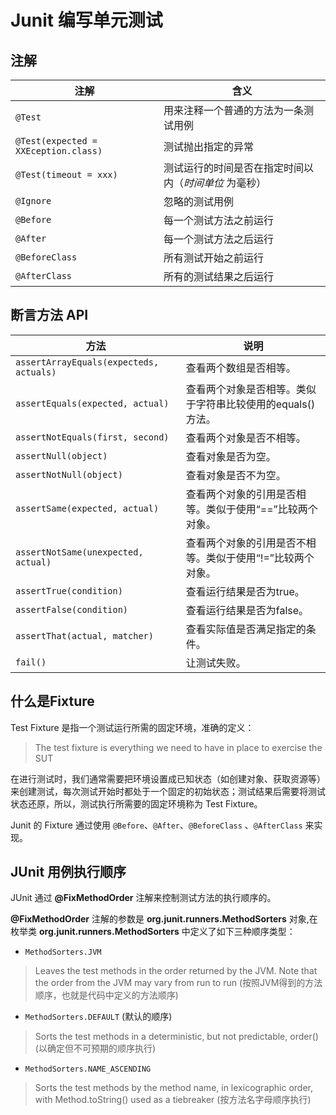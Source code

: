 # Junit 编写单元测试

## 注解

| 注解                                 | 含义                                                  |
| ------------------------------------ | ----------------------------------------------------- |
| `@Test`                              | 用来注释一个普通的方法为一条测试用例                  |
| `@Test(expected = XXEception.class)` | 测试抛出指定的异常                                    |
| `@Test(timeout = xxx)`               | 测试运行的时间是否在指定时间以内（*时间单位* 为毫秒） |
| `@Ignore`                            | 忽略的测试用例                                        |
| `@Before`                            | 每一个测试方法之前运行                                |
| `@After`                             | 每一个测试方法之后运行                                |
| `@BeforeClass`                       | 所有测试开始之前运行                                  |
| `@AfterClass`                        | 所有的测试结果之后运行                                |



## 断言方法 API

| 方法                                    | 说明                                                       |
| --------------------------------------- | ---------------------------------------------------------- |
| `assertArrayEquals(expecteds, actuals)` | 查看两个数组是否相等。                                     |
| `assertEquals(expected, actual)`        | 查看两个对象是否相等。类似于字符串比较使用的equals()方法。 |
| `assertNotEquals(first, second)`        | 查看两个对象是否不相等。                                   |
| `assertNull(object)`                    | 查看对象是否为空。                                         |
| `assertNotNull(object)`                 | 查看对象是否不为空。                                       |
| `assertSame(expected, actual)`          | 查看两个对象的引用是否相等。类似于使用“==”比较两个对象。   |
| `assertNotSame(unexpected, actual)`     | 查看两个对象的引用是否不相等。类似于使用“!=”比较两个对象。 |
| `assertTrue(condition)`                 | 查看运行结果是否为true。                                   |
| `assertFalse(condition)`                | 查看运行结果是否为false。                                  |
| `assertThat(actual, matcher)`           | 查看实际值是否满足指定的条件。                             |
| `fail()`                                | 让测试失败。                                               |





## 什么是Fixture

Test Fixture 是指一个测试运行所需的固定环境，准确的定义：

> The test fixture is everything we need to have in place to exercise the SUT

在进行测试时，我们通常需要把环境设置成已知状态（如创建对象、获取资源等）来创建测试，每次测试开始时都处于一个固定的初始状态；测试结果后需要将测试状态还原，所以，测试执行所需要的固定环境称为 Test Fixture。

Junit 的 Fixture 通过使用 `@Before`、`@After`、`@BeforeClass` 、`@AfterClass` 来实现。



## JUnit 用例执行顺序

JUnit 通过 **@FixMethodOrder** 注解来控制测试方法的执行顺序的。

**@FixMethodOrder** 注解的参数是 **org.junit.runners.MethodSorters** 对象,在枚举类 **org.junit.runners.MethodSorters** 中定义了如下三种顺序类型：

- `MethodSorters.JVM`

> Leaves the test methods in the order returned by the JVM. Note that the order from the JVM may vary from run to run (按照JVM得到的方法顺序，也就是代码中定义的方法顺序)

- `MethodSorters.DEFAULT` (默认的顺序)

> Sorts the test methods in a deterministic, but not predictable, order() (以确定但不可预期的顺序执行)

- `MethodSorters.NAME_ASCENDING`

> Sorts the test methods by the method name, in lexicographic order, with Method.toString() used as a tiebreaker (按方法名字母顺序执行)

